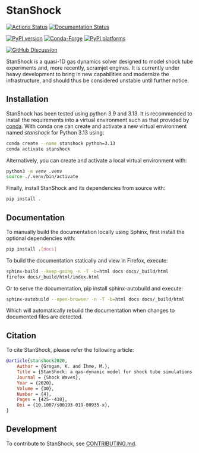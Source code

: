 # StanShock

[![Actions Status][actions-badge]][actions-link]
[![Documentation Status][rtd-badge]][rtd-link]

[![PyPI version][pypi-version]][pypi-link]
[![Conda-Forge][conda-badge]][conda-link]
[![PyPI platforms][pypi-platforms]][pypi-link]

[![GitHub Discussion][github-discussions-badge]][github-discussions-link]

<!-- SPHINX-START -->

<!-- prettier-ignore-start -->
[actions-badge]:            https://github.com/IhmeGroup/StanShock/workflows/CI/badge.svg
[actions-link]:             https://github.com/IhmeGroup/StanShock/actions
[conda-badge]:              https://img.shields.io/conda/vn/conda-forge/StanShock
[conda-link]:               https://github.com/conda-forge/StanShock-feedstock
[github-discussions-badge]: https://img.shields.io/static/v1?label=Discussions&message=Ask&color=blue&logo=github
[github-discussions-link]:  https://github.com/IhmeGroup/StanShock/discussions
[pypi-link]:                https://pypi.org/project/StanShock/
[pypi-platforms]:           https://img.shields.io/pypi/pyversions/StanShock
[pypi-version]:             https://img.shields.io/pypi/v/StanShock
[rtd-badge]:                https://readthedocs.org/projects/StanShock/badge/?version=latest
[rtd-link]:                 https://StanShock.readthedocs.io/en/latest/?badge=latest

<!-- prettier-ignore-end -->

StanShock is a quasi-1D gas dynamics solver designed to model shock tube
experiments and, more recently, scramjet engines. It is currently under heavy
development to bring in new capabilities and modernize the infrastructure, and
should thus be considered unstable until further notice.

## Installation

StanShock has been tested using python 3.9 and 3.13.
It is recommended to install the requirements into a virtual environment such
as that provided by [conda](https://github.com/conda-forge/miniforge). With
conda one can create and activate a new virtual environment named _stanshock_
for Python 3.13 using:

```bash
conda create --name stanshock python=3.13
conda activate stanshock
```

Alternatively, you can create and activate a local virtual environment with:

```bash
python3 -m venv .venv
source ./.venv/bin/activate
```

Finally, install StanShock and its dependencies from source with:

```bash
pip install .
```

## Documentation

To manually build the documentation locally using Sphinx, first install the
optional dependencies with:

```bash
pip install .[docs]
```

To build the documentation statically and view in Firefox, execute:

```bash
sphinx-build --keep-going -n -T -b=html docs docs/_build/html
firefox docs/_build/html/index.html
```

Or to serve the documentation, pip install sphinx-autobuild and execute:

```bash
sphinx-autobuild --open-browser -n -T -b=html docs docs/_build/html
```

Which will automatically rebuild the documentation when changes to documented
files are detected.

## Citation

To cite StanShock, please refer the following article:

```bibtex
@article{stanshock2020,
    Author = {Grogan, K. and Ihme, M.},
    Title = {StanShock: a gas-dynamic model for shock tube simulations with non-ideal effects and chemical kinetics},
    Journal = {Shock Waves},
    Year = {2020},
    Volume = {30},
    Number = {4},
    Pages = {425--438},
    Doi = {10.1007/s00193-019-00935-x},
}
```

<!-- SPHINX-END -->

## Development

To contribute to StanShock, see [CONTRIBUTING.md](.github/CONTRIBUTING.md).
